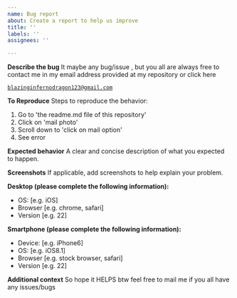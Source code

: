 ```yaml
---
name: Bug report
about: Create a report to help us improve
title: ''
labels: ''
assignees: ''

---
```


**Describe the bug**
It maybe any bug/issue , but you all are always free to contact me in my email address provided at my repository or click here
<a href="mailto: blazinginfernodragon123@gmail.com">

```
blazinginfernodragon123@gmail.com
```
</a>

**To Reproduce**
Steps to reproduce the behavior:
1. Go to 'the readme.md file of this repository'
2. Click on 'mail photo'
3. Scroll down to 'click on mail option'
4. See error

**Expected behavior**
A clear and concise description of what you expected to happen.

**Screenshots**
If applicable, add screenshots to help explain your problem.

**Desktop (please complete the following information):**
 - OS: [e.g. iOS]
 - Browser [e.g. chrome, safari]
 - Version [e.g. 22]

**Smartphone (please complete the following information):**
 - Device: [e.g. iPhone6]
 - OS: [e.g. iOS8.1]
 - Browser [e.g. stock browser, safari]
 - Version [e.g. 22]

**Additional context**
So hope it HELPS btw feel free to mail me if you all have any issues/bugs
